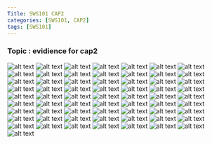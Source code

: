 ```yaml
---
Title: SWS101 CAP2
categories: [SWS101, CAP2]
tags: [SWS101]
---
```


### Topic : evidience for cap2 

![alt text](../assets/cap2/Screenshot_2024-05-29_13-40-18.png) ![alt text](../assets/cap2/Screenshot_2024-05-29_13-52-57.png) ![alt text](../assets/cap2/Screenshot_2024-05-29_13-53-05.png) ![alt text](../assets/cap2/Screenshot_2024-05-29_13-55-55.png) ![alt text](../assets/cap2/Screenshot_2024-05-29_13-59-19.png) ![alt text](../assets/cap2/Screenshot_2024-05-29_14-00-53.png) ![alt text](../assets/cap2/Screenshot_2024-05-29_14-03-20.png) ![alt text](../assets/cap2/Screenshot_2024-05-29_14-03-38.png) ![alt text](../assets/cap2/Screenshot_2024-05-29_14-16-39.png) ![alt text](../assets/cap2/Screenshot_2024-05-29_14-28-05.png) ![alt text](../assets/cap2/Screenshot_2024-05-29_14-30-22.png) ![alt text](../assets/cap2/Screenshot_2024-05-29_14-30-56.png) ![alt text](../assets/cap2/Screenshot_2024-05-29_14-43-29.png) ![alt text](../assets/cap2/Screenshot_2024-05-29_14-43-43.png) ![alt text](../assets/cap2/Screenshot_2024-05-30_04-33-42.png) ![alt text](../assets/cap2/Screenshot_2024-05-30_04-41-00.png) ![alt text](../assets/cap2/Screenshot_2024-05-30_04-41-15.png) ![alt text](../assets/cap2/Screenshot_2024-05-30_04-42-59.png) ![alt text](../assets/cap2/Screenshot_2024-05-30_04-43-11.png) ![alt text](../assets/cap2/Screenshot_2024-05-30_04-43-31.png) ![alt text](../assets/cap2/Screenshot_2024-05-30_04-46-15.png) ![alt text](../assets/cap2/Screenshot_2024-05-30_04-53-36.png) ![alt text](../assets/cap2/Screenshot_2024-05-30_04-54-38.png) ![alt text](../assets/cap2/Screenshot_2024-05-30_04-55-10.png) ![alt text](../assets/cap2/Screenshot_2024-05-30_05-01-29.png) ![alt text](../assets/cap2/Screenshot_2024-05-30_05-01-36.png) ![alt text](../assets/cap2/Screenshot_2024-05-30_05-05-21.png) ![alt text](../assets/cap2/Screenshot_2024-05-30_05-05-39.png) ![alt text](../assets/cap2/Screenshot_2024-05-30_05_39_31.png) ![alt text](../assets/cap2/Screenshot_2024-05-30_05_39_37.png) ![alt text](../assets/cap2/Screenshot_2024-05-30_05_39_46.png) ![alt text](../assets/cap2/Screenshot_2024-05-30_06-22-02.png) ![alt text](../assets/cap2/Screenshot_2024-05-30_06-30-44.png) ![alt text](../assets/cap2/Screenshot_2024-05-30_06-33-07.png) ![alt text](../assets/cap2/Screenshot_2024-05-30_06-33-25.png) ![alt text](../assets/cap2/Screenshot_2024-05-30_06-37-30.png) ![alt text](../assets/cap2/Screenshot_2024-05-30_06-37-42.png) ![alt text](../assets/cap2/Screenshot_2024-05-30_06-54-30.png) ![alt text](../assets/cap2/Screenshot_2024-05-30_06_40_35.png) ![alt text](../assets/cap2/Screenshot_2024-05-30_07-00-13.png) ![alt text](../assets/cap2/Screenshot_2024-05-30_07-01-14.png) ![alt text](../assets/cap2/Screenshot_2024-05-30_07-05-04.png) ![alt text](../assets/cap2/Screenshot_2024-05-30_07-26-12.png) ![alt text](../assets/cap2/Screenshot_2024-05-30_07_07_47.png) ![alt text](../assets/cap2/Screenshot_2024-05-30_07_12_44.png) ![alt text](../assets/cap2/Screenshot_2024-05-30_11-51-29.png) ![alt text](../assets/cap2/Screenshot_2024-05-30_11_53_08.png) ![alt text](../assets/cap2/Screenshot_2024-05-30_12-14-45.png) ![alt text](../assets/cap2/Screenshot_2024-05-30_12-32-04.png) ![alt text](../assets/cap2/Screenshot_2024-05-30_12-32-32.png) ![alt text](../assets/cap2/Screenshot_2024-05-30_12_11_37.png) ![alt text](../assets/cap2/Screenshot_2024-05-30_12_13_36.png) ![alt text](../assets/cap2/Screenshot_2024-05-30_12_14_03.png) ![alt text](../assets/cap2/Screenshot_2024-05-30_12_17_13.png) ![alt text](../assets/cap2/Screenshot_2024-05-30_19-41-59.png) ![alt text](../assets/cap2/Screenshot_2024-05-30_19-42-11.png) ![alt text](../assets/cap2/Screenshot_2024-05-30_19-44-41.png) ![alt text](../assets/cap2/Screenshot_2024-05-30_19_26_10.png) ![alt text](../assets/cap2/Screenshot_2024-05-31_05-58-43.png) ![alt text](../assets/cap2/Screenshot_2024-05-31_11-30-31.png) ![alt text](../assets/cap2/Screenshot_2024-05-31_11-46-31.png) ![alt text](../assets/cap2/Screenshot_2024-05-31_13-30-23.png) ![alt text](../assets/cap2/Screenshot_2024-05-31_13-31-52.png) ![alt text](../assets/cap2/Screenshot_2024-05-31_13-32-06.png)